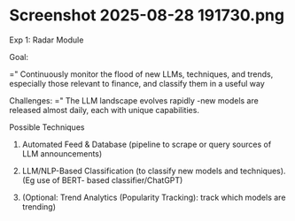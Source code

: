 # Screenshot 2025-08-28 191730.png

Exp 1: Radar Module

Goal:

=" Continuously monitor the flood of new LLMs,
techniques, and trends, especially those relevant to
finance, and classify them in a useful way

Challenges:
=" The LLM landscape evolves rapidly -new models are
released almost daily, each with unique capabilities.

Possible Techniques

1. Automated Feed & Database (pipeline to scrape or query sources of LLM
announcements)

2. LLM/NLP-Based Classification (to classify new models and techniques). (Eg use of BERT-
based classifier/ChatGPT)

3. (Optional: Trend Analytics (Popularity Tracking): track which models are trending)
